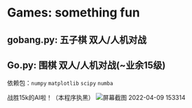 # Games: something fun
## gobang.py: 五子棋 双人/人机对战
## Go.py: 围棋 双人/人机对战(~业余15级)

依赖包：``numpy`` ``matplotlib`` ``scipy`` ``numba``  

战胜15k的AI啦！（本程序执黑）
![屏幕截图 2022-04-09 153314](https://user-images.githubusercontent.com/67631593/162563088-8a420ddc-2228-4f4d-a9c9-c3f4010f9a8e.png)
